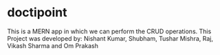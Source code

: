 # doctipoint
This is a MERN app in which we can perform the CRUD operations.
This Project was developed by:
Nishant Kumar, Shubham, Tushar Mishra, Raj, Vikash Sharma and Om Prakash
